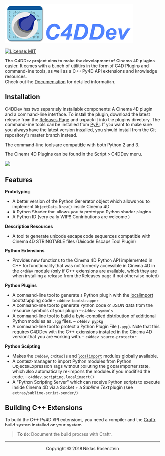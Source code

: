 ![](.assets/titlepic.png)

[![License: MIT](https://img.shields.io/badge/License-MIT-yellow.svg)](https://opensource.org/licenses/MIT)

The C4DDev project aims to make the development of Cinema 4D plugins easier.
It comes with a bunch of utilities in the form of C4D Plugins and command-line
tools, as well as a C++ Py4D API extensions and knowledge resources.  
Check out the [Documentation](https://niklasrosenstein.github.io/c4ddev/) for
detailed information.

## Installation

C4DDev has two separately installable components: A Cinema 4D plugin and
a command-line interface. To install the plugin, download the latest release
from the [Releases Page](https://github.com/NiklasRosenstein/c4ddev/releases)
and unpack it into the plugins directory. The command-line tools can be
installed from [PyPI](https://pypi.python.org/pypi/c4ddev). If you want to
make sure you always have the latest version installed, you should install
from the Git repository's master branch instead.

The command-line tools are compatible with both Python 2 and 3.

The Cinema 4D Plugins can be found in the Script > C4DDev menu.

![](https://i.imgur.com/bz3OHnD.png)

## Features

__Prototyping__

* A better version of the Python Generator object which allows you to
  implement `ObjectData.Draw()` inside Cinema 4D
* A Python Shader that allows you to prototype Python shader plugins
* A Python ID (very early WIP!! Contributions are welcome   )

__Description Resources__

* A tool to generate unicode escape code sequences compatible with Cinema
  4D STRINGTABLE files (Unicode Escape Tool Plugin)

__Python Extensions__

* Provides new functions to the Cinema 4D Python API implemented in C++ for
  functionality that was not formerly accessible in Cinema 4D in the `c4ddev`
  module (only if C++ extensions are available, which they are when installing
  a release from the Releases page if not otherwise noted)

__Python Plugins__

  [localimport]: https://github.com/NiklasRosenstein/py-localimport

* A command-line tool to generate a Python plugin with the [localimport]
  bootstrapping code &ndash; `c4ddev bootstrapper`
* A command-line tool to generate Python code or JSON data from the resource
  symbols of your plugin &ndash; `c4ddev symbols`
* A command-line tool to build a byte-compiled distribution of additional
  Python modules as `.egg` files. &ndash; `c4ddev pypkg`
* A command-line tool to protect a Python Plugin File (`.pyp`). Note that
  this requires C4DDev with the C++ extensions installed in the Cinema 4D
  version that you are working with. &ndash; `c4ddev source-protector`

__Python Scripting__

* Makes the `c4ddev`, `c4dtools` and [`localimport`][localimport] modules
  globally available.
* A context-manager to import Python modules from Python Objects/Expression
  Tags without polluting the global importer state, which also automatically
  re-imports the modules if you modified the code. &ndash; `c4ddev.scripting.localimport()`
* A "Python Scripting Server" which can receive Python scripts to execute
  inside Cinema 4D via a Socket + a *Sublime Text* plugin (see `extras/sublime-script-sender/`)

## Building C++ Extensions

  [Craftr]: https://github.com/craftr-build/craftr

To build the C++ Py4D API extensions, you need a compiler and the [Craftr]
build system installed on your system.

> **To do**: Document the build process with Craftr.

---

<p align="center">Copyright &copy; 2018  Niklas Rosenstein</p>
